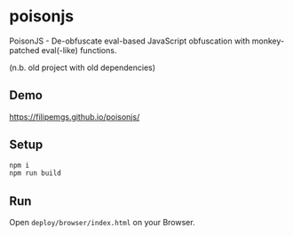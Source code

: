# poisonjs
PoisonJS - De-obfuscate eval-based JavaScript obfuscation with monkey-patched eval(-like) functions.

(n.b. old project with old dependencies)

## Demo
https://filipemgs.github.io/poisonjs/

## Setup
```bash
npm i
npm run build
```

## Run
Open `deploy/browser/index.html` on your Browser.

